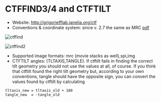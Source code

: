 # CTFFIND3/4 and CTFTILT
 * Website: http://grigoriefflab.janelia.org/ctf
 * Conventions & coordinate system: since v. 2.7 the same as MRC [pdf](http://grigoriefflab.janelia.org/sites/default/files/Mindell_JSB2003.pdf)
 
 ![ctffind](https://cloud.githubusercontent.com/assets/6952870/7275522/cba37ba0-e904-11e4-93d6-3d72fbb49572.png)

![ctffind2](https://cloud.githubusercontent.com/assets/6952870/7275551/f006fc42-e904-11e4-851d-2082630232e4.png)

 * Supported image formats: mrc (movie stacks as well),spi,img
 * CTFTILT angles: (TLTAXIS,TANGLE). If ctftilt fails in finding the correct tilt geometry you should not use the values at all, of course. If you think that ctftilt found the right tilt geometry but, according to your own conventions, tangle should have the opposite sign, you can convert the values found by ctftilt by calculating
``` 
tltaxis_new = tltaxis_old + 180
tangle_new  = -tangle_old
```
